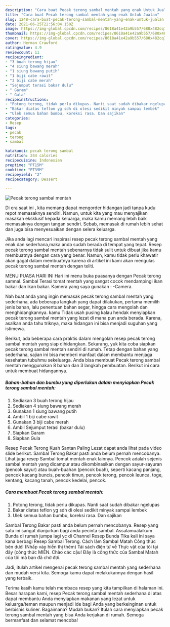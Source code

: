 ```yaml
---
description: "Cara buat Pecak terong sambal mentah yang enak Untuk Jualan"
title: "Cara buat Pecak terong sambal mentah yang enak Untuk Jualan"
slug: 1248-cara-buat-pecak-terong-sambal-mentah-yang-enak-untuk-jualan
date: 2021-06-25T22:56:04.150Z
image: https://img-global.cpcdn.com/recipes/8618a41e42a9b557/680x482cq70/pecak-terong-sambal-mentah-foto-resep-utama.jpg
thumbnail: https://img-global.cpcdn.com/recipes/8618a41e42a9b557/680x482cq70/pecak-terong-sambal-mentah-foto-resep-utama.jpg
cover: https://img-global.cpcdn.com/recipes/8618a41e42a9b557/680x482cq70/pecak-terong-sambal-mentah-foto-resep-utama.jpg
author: Herman Crawford
ratingvalue: 4.9
reviewcount: 11
recipeingredient:
- "3 buah terong hijau"
- "4 siung bawang merah"
- "1 siung bawang putih"
- "1 biji cabe rawit"
- "3 biji cabe merah"
- "Sejumput terasi bakar dulu"
- " Garam"
- " Gula"
recipeinstructions:
- "Potong terong, tidak perlu dikupas. Nanti saat sudah dibakar ngelupas"
- "Bakar diatas teflon yg sdh di olesi sedikit minyak sampai lembek"
- "Ulek semua bahan bumbu, koreksi rasa. Dan sajikan"
categories:
- Resep
tags:
- pecak
- terong
- sambal

katakunci: pecak terong sambal 
nutrition: 244 calories
recipecuisine: Indonesian
preptime: "PT15M"
cooktime: "PT39M"
recipeyield: "2"
recipecategory: Dessert

---
```



![Pecak terong sambal mentah](https://img-global.cpcdn.com/recipes/8618a41e42a9b557/680x482cq70/pecak-terong-sambal-mentah-foto-resep-utama.jpg)

Di era  saat ini , kita memang dapat mengorder hidangan jadi tanpa kudu repot memasaknya sendiri. Namun, untuk kita yang mau menyajikan masakan eksklusif kepada keluarga, maka kamu memang lebih baik memasaknya dengan tangan sendiri. Sebab, memasak di rumah lebih sehat dan juga bisa menyesuaikan dengan selera keluarga.

Jika anda lagi mencari inspirasi resep pecak terong sambal mentah yang enak dan sederhana,maka anda sudah berada di tempat yang tepat. Resep pecak terong sambal mentah  sebenarnya tidak sulit untuk dibuat jika kamu membuatnya dengan cara yang benar. Namun, kamu tidak perlu khawatir akan gagal dalam membuatnya 
karena di artikel ini kami akan mengulas pecak terong sambal mentah dengan teliti.  

MENU PUASA HARI INI Hari ini menu buka puasanya dengan Pecak terong samnal. Sambal Terasi tomat mentah yang sangat cocok mendampingi ikan bakar dan ikan bakar. Kamera yang saya gunakan : -Camera.

Nah buat anda yang ingin memasak pecak terong sambal mentah yang sederhana, ada beberapa langkah yang dapat dilakukan, pertama memilih jenis bahan, lalu penentuan bahan segar, hingga cara mengolah dan menghidangkannya. kamu Tidak usah pusing kalau hendak menyiapkan pecak terong sambal mentah yang lezat di mana pun anda berada. Karena, asalkan anda  tahu triknya, maka hidangan ini bisa menjadi suguhan yang istimewa.

Berikut, ada beberapa cara praktis  dalam mengolah resep pecak terong sambal mentah yang siap dihidangkan. Sekarang, yuk kita coba siapkan pecak terong sambal mentah sendiri di rumah. Tetap dengan bahan yang sederhana, sajian ini bisa memberi manfaat dalam membantu menjaga kesehatan tubuhmu sekeluarga. Anda bisa membuat Pecak terong sambal mentah menggunakan 8 bahan dan 3 langkah pembuatan. Berikut ini cara untuk membuat hidangannya.

<!--inarticleads1-->

##### Bahan-bahan dan bumbu yang diperlukan dalam menyiapkan Pecak terong sambal mentah:

1. Sediakan 3 buah terong hijau
1. Sediakan 4 siung bawang merah
1. Gunakan 1 siung bawang putih
1. Ambil 1 biji cabe rawit
1. Gunakan 3 biji cabe merah
1. Ambil Sejumput terasi (bakar dulu)
1. Siapkan  Garam
1. Siapkan  Gula


Resep Pecak Terong Kuah Santan Paling Lezat dapat anda lihat pada video slide berikut. Sambal Terong Bakar pasti anda belum pernah mencobanya. Lihat juga resep Sambal tomat mentah enak lainnya. Pencok adalah sejenis sambal mentah yang dicampur atau dikombinasikan dengan sayur-sayuran (pencok sayur) atau buah-buahan (pencok buah), seperti kacang panjang, pencok kacang buncis, pencok timun, pencok terong, pencok leunca, toge, kentang, kacang tanah, pencok kedelai, pencok. 

<!--inarticleads2-->

##### Cara membuat Pecak terong sambal mentah:

1. Potong terong, tidak perlu dikupas. Nanti saat sudah dibakar ngelupas
1. Bakar diatas teflon yg sdh di olesi sedikit minyak sampai lembek
1. Ulek semua bahan bumbu, koreksi rasa. Dan sajikan


Sambal Terong Bakar pasti anda belum pernah mencobanya. Resep yang satu ini sangat dianjurkan bagi anda pecinta sambal. Assalamualaikum Bunda di rumah jumpa lagi yc di Channel Resep Bunda Tika kali ini saya kana berbagi Resep Sambal Terong. Cách làm Sambal Matah Công thức bên dưới (Nhấp vào hiển thị thêm) Tải sách điện tử về Thực vật của tôi tại đây (công thức MIỄN. Chào các cậu! Đây là công thức của Sambal Matah của tôi mà bạn đã chờ đợi. 

Jadi, itulah artikel mengenai  pecak terong sambal mentah  yang sederhana dan mudah versi kita. Semoga kamu dapat melakukannya dengan hasil yang terbaik. 

Terima kasih kamu telah membaca resep yang kita tampilkan di halaman ini. Besar harapan kami, resep  Pecak terong sambal mentah sederhana di atas dapat membantu Anda menyiapkan makanan yang lezat untuk keluarga/teman maupun menjadi ide bagi Anda yang berkeinginan untuk berbisnis kuliner. Bagaimana? Mudah bukan? Itulah cara menyiapkan pecak terong sambal mentah yang bisa Anda kerjakan di rumah. Semoga bermanfaat dan selamat mencoba!

